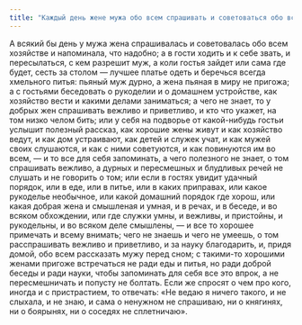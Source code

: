 ```yaml
---
title: "Каждый день жене мужа обо всем спрашивать и советоваться обо всем: и как на люди выходить, и к себе приглашать, и о чем говорить с гостями"
---
```


А всякий бы день у мужа жена спрашивалась и советовалась обо всем хозяйстве и напоминала, что надобно; а в гости ходить и к себе звать, и пересылаться, с кем разрешит муж, а коли гостья зайдет или сама где будет, сесть за столом — лучшее платье одеть и беречься всегда хмельного питья: пьяный муж дурно, а жена пьяная в миру не пригожа; а с гостьями беседовать о рукоделии и о домашнем устройстве, как хозяйство вести и какими делами заниматься; а чего не знает, то у добрых жен спрашивать вежливо и приветливо, и кто что укажет, на том низко челом бить; или у себя на подворье от какой-нибудь гостьи услышит полезный рассказ, как хорошие жены живут и как хозяйство ведут, и как дом устраивают, как детей и служек учат, и как мужей своих слушаются, и как с ними советуются, и как повинуются им во всем, — и то все для себя запоминать, а чего полезного не знает, о том спрашивать вежливо, а дурных и пересмешных и блудливых речей не слушать и не говорить о том; или если в гостях увидит удачный порядок, или в еде, или в питье, или в каких приправах, или какое рукоделье необычное, или какой домашний порядок где хорош, или какая добрая жена и смышленая и умная, и в речах, и в беседе, и во всяком обхождении, или где служки умны, и вежливы, и пристойны, и рукодельны, и во всяком деле смышлены, — и все то хорошее примечать и всему внимать; чего не знаешь и чего не умеешь, о том расспрашивать вежливо и приветливо, и за науку благодарить, и, придя домой, обо всем рассказать мужу перед сном; с такими-то хорошими женами пригоже встречаться не ради еды и питья, но ради доброй беседы и ради науки, чтобы запоминать для себя все это впрок, а не пересмешничать и попусту не болтать. Если же спросят о чем про кого, иногда и с пристрастием, то отвечать: «Не ведаю я ничего такого, и не слыхала, и не знаю, и сама о ненужном не спрашиваю, ни о княгинях, ни о боярынях, ни о соседях не сплетничаю».